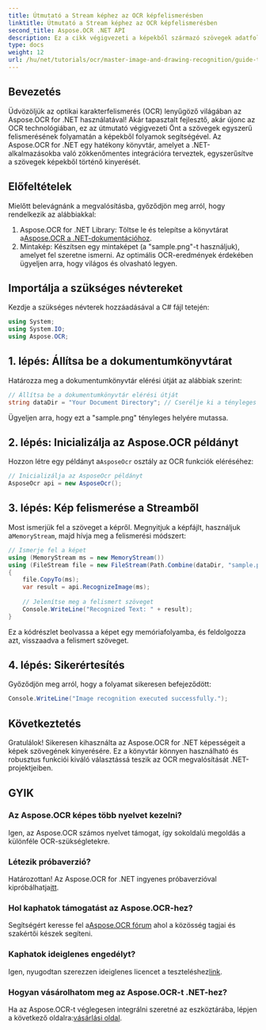 ```yaml
---
title: Útmutató a Stream képhez az OCR képfelismerésben
linktitle: Útmutató a Stream képhez az OCR képfelismerésben
second_title: Aspose.OCR .NET API
description: Ez a cikk végigvezeti a képekből származó szövegek adatfolyamok segítségével történő felismerésének folyamatán, így biztosítva a .NET-alkalmazásokba való zökkenőmentes integrációt. Tökéletes minden képzettségi szintű fejlesztő számára.
type: docs
weight: 12
url: /hu/net/tutorials/ocr/master-image-and-drawing-recognition/guide-to-image-from-stream/
---
```

## Bevezetés

Üdvözöljük az optikai karakterfelismerés (OCR) lenyűgöző világában az Aspose.OCR for .NET használatával! Akár tapasztalt fejlesztő, akár újonc az OCR technológiában, ez az útmutató végigvezeti Önt a szövegek egyszerű felismerésének folyamatán a képekből folyamok segítségével. Az Aspose.OCR for .NET egy hatékony könyvtár, amelyet a .NET-alkalmazásokba való zökkenőmentes integrációra terveztek, egyszerűsítve a szövegek képekből történő kinyerését.

## Előfeltételek

Mielőtt belevágnánk a megvalósításba, győződjön meg arról, hogy rendelkezik az alábbiakkal:

1.  Aspose.OCR for .NET Library: Töltse le és telepítse a könyvtárat a[Aspose.OCR a .NET-dokumentációhoz](https://reference.aspose.com/ocr/net/).
2. Mintakép: Készítsen egy mintaképet (a "sample.png"-t használjuk), amelyet fel szeretne ismerni. Az optimális OCR-eredmények érdekében ügyeljen arra, hogy világos és olvasható legyen.

## Importálja a szükséges névtereket

Kezdje a szükséges névterek hozzáadásával a C# fájl tetején:

```csharp
using System;
using System.IO;
using Aspose.OCR;
```

## 1. lépés: Állítsa be a dokumentumkönyvtárat

Határozza meg a dokumentumkönyvtár elérési útját az alábbiak szerint:

```csharp
// Állítsa be a dokumentumkönyvtár elérési útját
string dataDir = "Your Document Directory"; // Cserélje ki a tényleges útvonalat
```

Ügyeljen arra, hogy ezt a "sample.png" tényleges helyére mutassa.

## 2. lépés: Inicializálja az Aspose.OCR példányt

 Hozzon létre egy példányt a`AsposeOcr` osztály az OCR funkciók eléréséhez:

```csharp
// Inicializálja az AsposeOcr példányt
AsposeOcr api = new AsposeOcr();
```

## 3. lépés: Kép felismerése a Streamből

 Most ismerjük fel a szöveget a képről. Megnyitjuk a képfájlt, használjuk a`MemoryStream`, majd hívja meg a felismerési módszert:

```csharp
// Ismerje fel a képet
using (MemoryStream ms = new MemoryStream())
using (FileStream file = new FileStream(Path.Combine(dataDir, "sample.png"), FileMode.Open, FileAccess.Read))
{
    file.CopyTo(ms);
    var result = api.RecognizeImage(ms);
    
    // Jelenítse meg a felismert szöveget
    Console.WriteLine("Recognized Text: " + result);
}
```

Ez a kódrészlet beolvassa a képet egy memóriafolyamba, és feldolgozza azt, visszaadva a felismert szöveget.

## 4. lépés: Sikerértesítés

Győződjön meg arról, hogy a folyamat sikeresen befejeződött:

```csharp
Console.WriteLine("Image recognition executed successfully.");
```

## Következtetés

Gratulálok! Sikeresen kihasználta az Aspose.OCR for .NET képességeit a képek szövegének kinyerésére. Ez a könyvtár könnyen használható és robusztus funkciói kiváló választássá teszik az OCR megvalósítását .NET-projektjeiben.

## GYIK

### Az Aspose.OCR képes több nyelvet kezelni?

Igen, az Aspose.OCR számos nyelvet támogat, így sokoldalú megoldás a különféle OCR-szükségletekre.

### Létezik próbaverzió?

 Határozottan! Az Aspose.OCR for .NET ingyenes próbaverzióval kipróbálhatja[itt](https://releases.aspose.com/).

### Hol kaphatok támogatást az Aspose.OCR-hez?

Segítségért keresse fel a[Aspose.OCR fórum](https://forum.aspose.com/c/ocr/16) ahol a közösség tagjai és szakértői készek segíteni.

### Kaphatok ideiglenes engedélyt?

 Igen, nyugodtan szerezzen ideiglenes licencet a teszteléshez[link](https://purchase.conholdate.com/temporary-license/).

### Hogyan vásárolhatom meg az Aspose.OCR-t .NET-hez?

 Ha az Aspose.OCR-t véglegesen integrálni szeretné az eszköztárába, lépjen a következő oldalra:[vásárlási oldal](https://purchase.conholdate.com/buy).